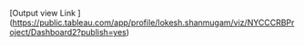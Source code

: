 [Output view Link ] (https://public.tableau.com/app/profile/lokesh.shanmugam/viz/NYCCCRBProject/Dashboard2?publish=yes)
